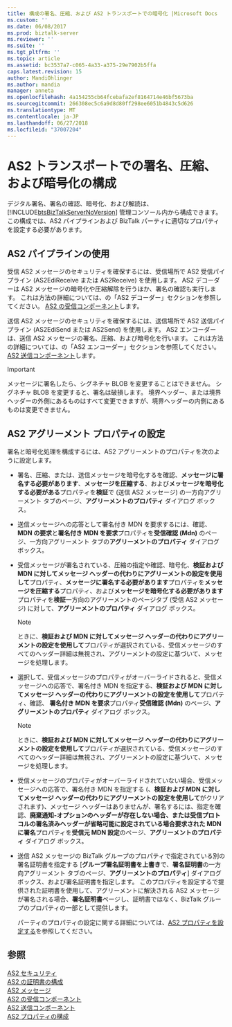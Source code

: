```yaml
---
title: 構成の署名、圧縮、および AS2 トランスポートでの暗号化 |Microsoft Docs
ms.custom: ''
ms.date: 06/08/2017
ms.prod: biztalk-server
ms.reviewer: ''
ms.suite: ''
ms.tgt_pltfrm: ''
ms.topic: article
ms.assetid: bc3537a7-c065-4a33-a375-29e7902b5ffa
caps.latest.revision: 15
author: MandiOhlinger
ms.author: mandia
manager: anneta
ms.openlocfilehash: 4a154255cb64fcebafa2ef8164714e46bf5673ba
ms.sourcegitcommit: 266308ec5c6a9d8d80ff298ee6051b4843c5d626
ms.translationtype: MT
ms.contentlocale: ja-JP
ms.lasthandoff: 06/27/2018
ms.locfileid: "37007204"
---
```

# <a name="configuring-signing-compression-and-encryption-in-as2-transport"></a>AS2 トランスポートでの署名、圧縮、および暗号化の構成
デジタル署名、署名の確認、暗号化、および解読は、[!INCLUDE[btsBizTalkServerNoVersion](../includes/btsbiztalkservernoversion-md.md)] 管理コンソール内から構成できます。 この構成では、AS2 パイプラインおよび BizTalk パーティに適切なプロパティを設定する必要があります。  
  
## <a name="using-as2-pipelines"></a>AS2 パイプラインの使用  
 受信 AS2 メッセージのセキュリティを確保するには、受信場所で AS2 受信パイプライン (AS2EdiReceive または AS2Receive) を使用します。 AS2 デコーダーは AS2 メッセージの暗号化や圧縮解除を行うほか、署名の確認も実行します。 これは方法の詳細については、の「AS2 デコーダー」セクションを参照してください。 [AS2 の受信コンポーネント](../core/as2-receive-components.md)します。  
  
 送信 AS2 メッセージのセキュリティを確保するには、送信場所で AS2 送信パイプライン (AS2EdiSend または AS2Send) を使用します。 AS2 エンコーダーは、送信 AS2 メッセージの署名、圧縮、および暗号化を行います。 これは方法の詳細については、の「AS2 エンコーダー」セクションを参照してください。 [AS2 送信コンポーネント](../core/as2-send-components.md)します。  
  
> [!IMPORTANT]
>  メッセージに署名したら、シグネチャ BLOB を変更することはできません。 シグネチャ BLOB を変更すると、署名は破損します。 境界ヘッダー、または境界ヘッダーの外側にあるものはすべて変更できますが、境界ヘッダーの内側にあるものは変更できません。  
  
## <a name="setting-as2-agreement-properties"></a>AS2 アグリーメント プロパティの設定  
 署名と暗号化処理を構成するには、AS2 アグリーメントのプロパティを次のように設定します。  
  
- 署名、圧縮、または、送信メッセージを暗号化するを確認、**メッセージに署名する必要があります**、**メッセージを圧縮する**、および**メッセージを暗号化する必要がある**プロパティを**検証**で (送信 AS2 メッセージ) の一方向アグリーメント タブのページ、**アグリーメントのプロパティ** ダイアログ ボックス。  
  
- 送信メッセージへの応答として署名付き MDN を要求するには、確認、 **MDN の要求**と**署名付き MDN を要求**プロパティを**受信確認 (Mdn)** のページ、一方向アグリーメント タブの**アグリーメントのプロパティ** ダイアログ ボックス。  
  
- 受信メッセージが署名されている、圧縮の指定や確認、暗号化、**検証および MDN に対してメッセージ ヘッダーの代わりにアグリーメントの設定を使用して**プロパティ、**メッセージに署名する必要があります**プロパティを**メッセージを圧縮する**プロパティ、および**メッセージを暗号化する必要があります**プロパティを**検証**一方向のアグリーメントのページタブ (受信 AS2 メッセージ) に対して、**アグリーメントのプロパティ** ダイアログ ボックス。  
  
  > [!NOTE]
  >  ときに、**検証および MDN に対してメッセージ ヘッダーの代わりにアグリーメントの設定を使用して**プロパティが選択されている、受信メッセージのすべてのヘッダー詳細は無視され、アグリーメントの設定に基づいて、メッセージを処理します。  
  
- 選択して、受信メッセージのプロパティがオーバーライドされると、受信メッセージへの応答で、署名付き MDN を指定する、**検証および MDN に対してメッセージ ヘッダーの代わりにアグリーメントの設定を使用して**プロパティ、確認、 **署名付き MDN を要求**プロパティ**受信確認 (Mdn)** のページ、**アグリーメントのプロパティ** ダイアログ ボックス。  
  
  > [!NOTE]
  >  ときに、**検証および MDN に対してメッセージ ヘッダーの代わりにアグリーメントの設定を使用して**プロパティが選択されている、受信メッセージのすべてのヘッダー詳細は無視され、アグリーメントの設定に基づいて、メッセージを処理します。  
  
- 受信メッセージのプロパティがオーバーライドされていない場合、受信メッセージへの応答で、署名付き MDN を指定する (、**検証および MDN に対してメッセージ ヘッダーの代わりにアグリーメントの設定を使用して**がクリアされます)、メッセージ ヘッダーはありませんが、署名するには、指定を確認、**廃棄通知-オプションのヘッダーが存在しない場合、または受信プロトコルの署名済みヘッダーが省略可能に設定されている場合要求された MDN に署名**プロパティを**受信元 MDN 設定**のページ、**アグリーメントのプロパティ** ダイアログ ボックス。  
  
- 送信 AS2 メッセージの BizTalk グループのプロパティで指定されている別の署名証明書を指定する [**グループ署名証明書を上書き**で、**署名証明書**の一方向アグリーメント タブのページ、**アグリーメントのプロパティ**] ダイアログ ボックス、および署名証明書を指定します。 このプロパティを設定するで提供された証明書を使用して、アグリーメントに解決される AS2 メッセージが署名される場合、**署名証明書**ページし、証明書ではなく、BizTalk グループのプロパティの一部として提供します。  
  
  パーティのプロパティの設定に関する詳細については、[AS2 プロパティを設定する](../core/configuring-as2-properties.md)を参照してください。  
  
## <a name="see-also"></a>参照  
 [AS2 セキュリティ](../core/as2-security.md)   
 [AS2 の証明書の構成](../core/configuring-certificates-for-as2.md)   
 [AS2 メッセージ](../core/as2-messages.md)   
 [AS2 の受信コンポーネント](../core/as2-receive-components.md)   
 [AS2 送信コンポーネント](../core/as2-send-components.md)   
 [AS2 プロパティの構成](../core/configuring-as2-properties.md)